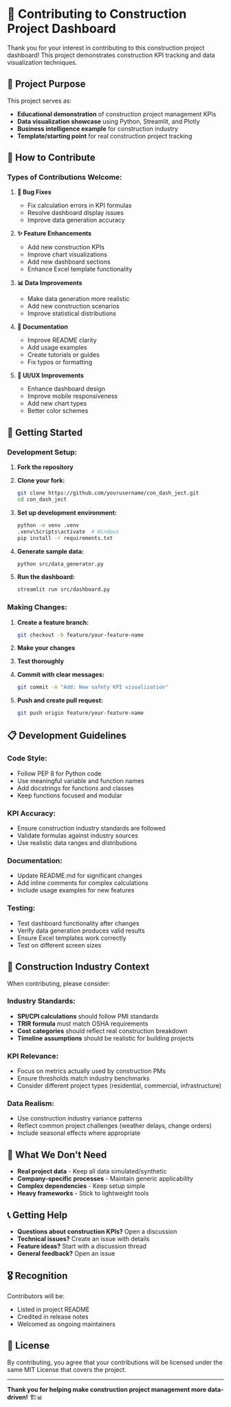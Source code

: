 # 🤝 Contributing to Construction Project Dashboard

Thank you for your interest in contributing to this construction project dashboard! This project demonstrates construction KPI tracking and data visualization techniques.

## 🎯 **Project Purpose**

This project serves as:
- **Educational demonstration** of construction project management KPIs
- **Data visualization showcase** using Python, Streamlit, and Plotly
- **Business intelligence example** for construction industry
- **Template/starting point** for real construction project tracking

## 🚀 **How to Contribute**

### **Types of Contributions Welcome:**

1. **🐛 Bug Fixes**
   - Fix calculation errors in KPI formulas
   - Resolve dashboard display issues
   - Improve data generation accuracy

2. **✨ Feature Enhancements**
   - Add new construction KPIs
   - Improve chart visualizations
   - Add new dashboard sections
   - Enhance Excel template functionality

3. **📊 Data Improvements**
   - Make data generation more realistic
   - Add new construction scenarios
   - Improve statistical distributions

4. **📖 Documentation**
   - Improve README clarity
   - Add usage examples
   - Create tutorials or guides
   - Fix typos or formatting

5. **🎨 UI/UX Improvements**
   - Enhance dashboard design
   - Improve mobile responsiveness
   - Add new chart types
   - Better color schemes

## 🔧 **Getting Started**

### **Development Setup:**

1. **Fork the repository**
2. **Clone your fork:**
   ```bash
   git clone https://github.com/yourusername/con_dash_ject.git
   cd con_dash_ject
   ```

3. **Set up development environment:**
   ```bash
   python -m venv .venv
   .venv\Scripts\activate  # Windows
   pip install -r requirements.txt
   ```

4. **Generate sample data:**
   ```bash
   python src/data_generator.py
   ```

5. **Run the dashboard:**
   ```bash
   streamlit run src/dashboard.py
   ```

### **Making Changes:**

1. **Create a feature branch:**
   ```bash
   git checkout -b feature/your-feature-name
   ```

2. **Make your changes**
3. **Test thoroughly**
4. **Commit with clear messages:**
   ```bash
   git commit -m "Add: New safety KPI visualization"
   ```

5. **Push and create pull request:**
   ```bash
   git push origin feature/your-feature-name
   ```

## 📋 **Development Guidelines**

### **Code Style:**
- Follow PEP 8 for Python code
- Use meaningful variable and function names
- Add docstrings for functions and classes
- Keep functions focused and modular

### **KPI Accuracy:**
- Ensure construction industry standards are followed
- Validate formulas against industry sources
- Use realistic data ranges and distributions

### **Documentation:**
- Update README.md for significant changes
- Add inline comments for complex calculations
- Include usage examples for new features

### **Testing:**
- Test dashboard functionality after changes
- Verify data generation produces valid results
- Ensure Excel templates work correctly
- Test on different screen sizes

## 🎯 **Construction Industry Context**

When contributing, please consider:

### **Industry Standards:**
- **SPI/CPI calculations** should follow PMI standards
- **TRIR formula** must match OSHA requirements
- **Cost categories** should reflect real construction breakdown
- **Timeline assumptions** should be realistic for building projects

### **KPI Relevance:**
- Focus on metrics actually used by construction PMs
- Ensure thresholds match industry benchmarks
- Consider different project types (residential, commercial, infrastructure)

### **Data Realism:**
- Use construction industry variance patterns
- Reflect common project challenges (weather delays, change orders)
- Include seasonal effects where appropriate

## 🚫 **What We Don't Need**

- **Real project data** - Keep all data simulated/synthetic
- **Company-specific processes** - Maintain generic applicability  
- **Complex dependencies** - Keep setup simple
- **Heavy frameworks** - Stick to lightweight tools

## 📞 **Getting Help**

- **Questions about construction KPIs?** Open a discussion
- **Technical issues?** Create an issue with details
- **Feature ideas?** Start with a discussion thread
- **General feedback?** Open an issue

## 🎖️ **Recognition**

Contributors will be:
- Listed in project README
- Credited in release notes
- Welcomed as ongoing maintainers

## 📄 **License**

By contributing, you agree that your contributions will be licensed under the same MIT License that covers the project.

---

**Thank you for helping make construction project management more data-driven!** 🏗️📊